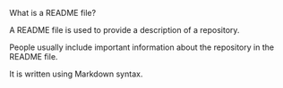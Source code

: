 What is a README file?

A README file is used to provide a description of a repository.

People usually include important information about the repository in the README file.

It is written using Markdown syntax.
